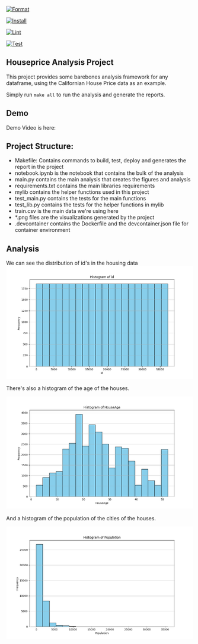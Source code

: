 [![Format](https://github.com/nogibjj/CPYang-IP1/actions/workflows/format.yml/badge.svg)](https://github.com/nogibjj/CPYang-IP1/actions/workflows/format.yml)

[![Install](https://github.com/nogibjj/CPYang-IP1/actions/workflows/install.yml/badge.svg)](https://github.com/nogibjj/CPYang-IP1/actions/workflows/install.yml)

[![Lint](https://github.com/nogibjj/CPYang-IP1/actions/workflows/lint.yml/badge.svg)](https://github.com/nogibjj/CPYang-IP1/actions/workflows/lint.yml)

[![Test](https://github.com/nogibjj/CPYang-IP1/actions/workflows/test.yml/badge.svg)](https://github.com/nogibjj/CPYang-IP1/actions/workflows/test.yml)

## Houseprice Analysis Project

This project provides some barebones analysis framework for any dataframe, using the Californian House Price data as an example.

Simply run `make all` to run the analysis and generate the reports. 


## Demo

Demo Video is here: 

## Project Structure:
- Makefile: Contains commands to build, test, deploy and generates the report in the project
- notebook.ipynb is the notebook that contains the bulk of the analysis
- main.py contains the main analysis that creates the figures and analysis
- requirements.txt contains the main libraries requirements
- mylib contains the helper functions used in this project
- test_main.py contains the tests for the main functions
- test_lib.py contains the tests for the helper functions in mylib
- train.csv is the main data we're using here
- *.png files are the visualizations generated by the project  
- .devcontainer contains the Dockerfile and the devcontainer.json file for container environment

## Analysis

We can see the distribution of id's in the housing data
 ![Figure](hist_id.png)

There's also a histogram of the age of the houses.

![Age Histogram](hist_HouseAge.png)

And a histogram of the population of the cities of the houses.

![Age Histogram](hist_Population.png)




